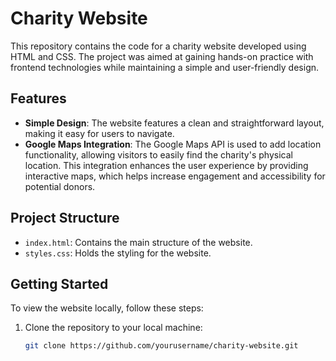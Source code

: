     
# Charity Website

This repository contains the code for a charity website developed using HTML and CSS. The project was aimed at gaining hands-on practice with frontend technologies while maintaining a simple and user-friendly design.
 
## Features

- **Simple Design**: The website features a clean and straightforward layout, making it easy for users to navigate.
- **Google Maps Integration**: The Google Maps API is used to add location functionality, allowing visitors to easily find the charity's physical location. This integration enhances the user experience by providing interactive maps, which helps increase engagement and accessibility for potential donors.

## Project Structure

- `index.html`: Contains the main structure of the website.
- `styles.css`: Holds the styling for the website.

 
## Getting Started 

To view the website locally, follow these steps: 

1. Clone the repository to your local machine:
   ```bash
   git clone https://github.com/yourusername/charity-website.git
